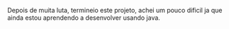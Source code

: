 Depois de muita luta, termineio este projeto, achei um pouco dificil ja que ainda estou aprendendo a desenvolver usando java.
